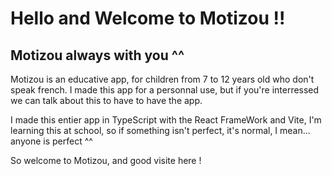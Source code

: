 <h1>Hello and Welcome to Motizou !!</h1>
<h2>Motizou always with you ^^</h2>

Motizou is an educative app, for children from 7 to 12 years old who don't speak french.
I made this app for a personnal use, but if you're interressed we can talk about this to have to have the app.

I made this entier app in TypeScript with the React FrameWork and Vite,
I'm learning this at school, so if something isn't perfect, it's normal, I mean... anyone is perfect ^^

So welcome to Motizou,
and good visite here !
